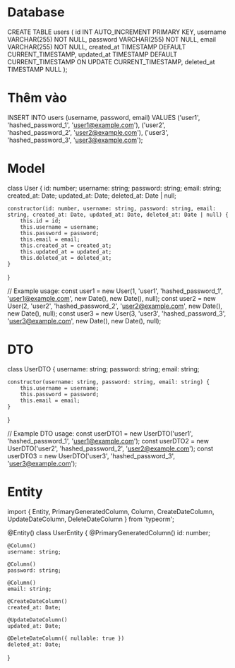 # Database
CREATE TABLE users (
    id INT AUTO_INCREMENT PRIMARY KEY,
    username VARCHAR(255) NOT NULL,
    password VARCHAR(255) NOT NULL,
    email VARCHAR(255) NOT NULL,
    created_at TIMESTAMP DEFAULT CURRENT_TIMESTAMP,
    updated_at TIMESTAMP DEFAULT CURRENT_TIMESTAMP ON UPDATE CURRENT_TIMESTAMP,
    deleted_at TIMESTAMP NULL
);

# Thêm vào
INSERT INTO users (username, password, email) VALUES
('user1', 'hashed_password_1', 'user1@example.com'),
('user2', 'hashed_password_2', 'user2@example.com'),
('user3', 'hashed_password_3', 'user3@example.com');


# Model
class User {
    id: number;
    username: string;
    password: string;
    email: string;
    created_at: Date;
    updated_at: Date;
    deleted_at: Date | null;

    constructor(id: number, username: string, password: string, email: string, created_at: Date, updated_at: Date, deleted_at: Date | null) {
        this.id = id;
        this.username = username;
        this.password = password;
        this.email = email;
        this.created_at = created_at;
        this.updated_at = updated_at;
        this.deleted_at = deleted_at;
    }
}

// Example usage:
const user1 = new User(1, 'user1', 'hashed_password_1', 'user1@example.com', new Date(), new Date(), null);
const user2 = new User(2, 'user2', 'hashed_password_2', 'user2@example.com', new Date(), new Date(), null);
const user3 = new User(3, 'user3', 'hashed_password_3', 'user3@example.com', new Date(), new Date(), null);


# DTO
class UserDTO {
    username: string;
    password: string;
    email: string;

    constructor(username: string, password: string, email: string) {
        this.username = username;
        this.password = password;
        this.email = email;
    }
}

// Example DTO usage:
const userDTO1 = new UserDTO('user1', 'hashed_password_1', 'user1@example.com');
const userDTO2 = new UserDTO('user2', 'hashed_password_2', 'user2@example.com');
const userDTO3 = new UserDTO('user3', 'hashed_password_3', 'user3@example.com');

# Entity
import { Entity, PrimaryGeneratedColumn, Column, CreateDateColumn, UpdateDateColumn, DeleteDateColumn } from 'typeorm';

@Entity()
class UserEntity {
    @PrimaryGeneratedColumn()
    id: number;

    @Column()
    username: string;

    @Column()
    password: string;

    @Column()
    email: string;

    @CreateDateColumn()
    created_at: Date;

    @UpdateDateColumn()
    updated_at: Date;

    @DeleteDateColumn({ nullable: true })
    deleted_at: Date;
}
